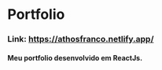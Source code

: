 # Portfolio

### Link: https://athosfranco.netlify.app/

#### Meu portfolio desenvolvido em ReactJs.







